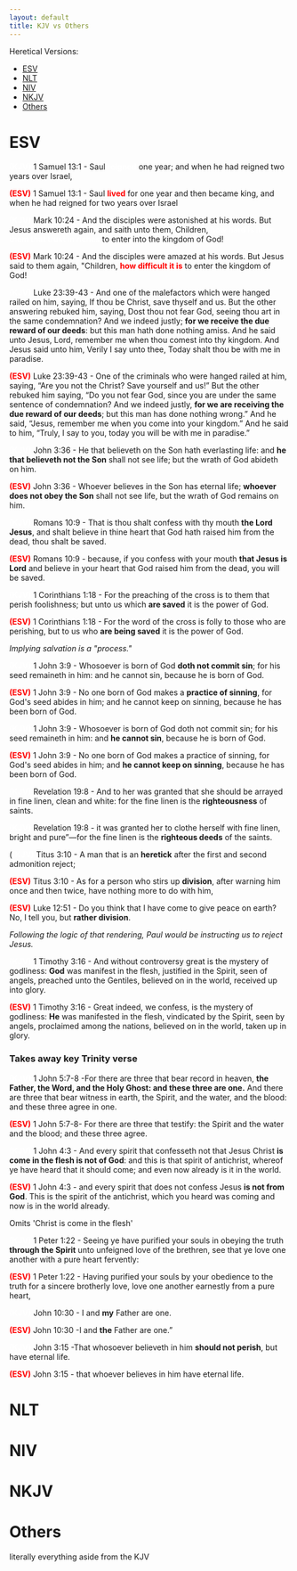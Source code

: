 ```yaml
---
layout: default
title: KJV vs Others
---
```

Heretical Versions:
* [ESV](#esv)
* [NLT](#nlt)
* [NIV](#niv)
* [NKJV](#nkjv)
* [Others](#others)


# ESV

<span style="color:white">**(KJV)**</span> 1 Samuel 13:1 - Saul <span style="color:white">**reigned**</span> one year; and when he had reigned two years over Israel,

<span style="color:red">**(ESV)**</span> 1 Samuel 13:1 - Saul <span style="color:red">**lived**</span> for one year and then became king, and when he had reigned for two years over Israel


<span style="color:white">**(KJV)**</span> Mark 10:24 - And the disciples were astonished at his words. But Jesus answereth again, and saith unto them, Children, <span style="color:white">**how hard is it for them that trust in riches**</span> to enter into the kingdom of God!

<span style="color:red">**(ESV)**</span> Mark 10:24 - And the disciples were amazed at his words. But Jesus said to them again, "Children, <span style="color:red">**how difficult it is**</span> to enter the kingdom of God!


<span style="color:white">**(KJV)**</span> Luke 23:39-43 - And one of the malefactors which were hanged railed on him, saying, If thou be Christ, save thyself and us. But the other answering rebuked him, saying, Dost thou not fear God, seeing thou art in the same condemnation? And we indeed justly; **for we receive the due reward of our deeds**: but this man hath done nothing amiss. And he said unto Jesus, Lord, remember me when thou comest into thy kingdom. And Jesus said unto him, Verily I say unto thee, Today shalt thou be with me in paradise.

<span style="color:red">**(ESV)**</span> Luke 23:39-43 - One of the criminals who were hanged railed at him, saying, “Are you not the Christ? Save yourself and us!” But the other rebuked him saying, “Do you not fear God, since you are under the same sentence of condemnation? And we indeed justly, **for we are receiving the due reward of our deeds**; but this man has done nothing wrong.” And he said, “Jesus, remember me when you come into your kingdom.” And he said to him, “Truly, I say to you, today you will be with me in paradise.”


<span style="color:white">**(KJV)**</span> John 3:36 - He that believeth on the Son hath everlasting life: and **he that believeth not the Son** shall not see life; but the wrath of God abideth on him.

<span style="color:red">**(ESV)**</span> John 3:36 - Whoever believes in the Son has eternal life; **whoever does not obey the Son** shall not see life, but the wrath of God remains on him.


<span style="color:white">**(KJV)**</span> Romans 10:9 - That is thou shalt confess with thy mouth **the Lord Jesus**, and shalt believe in thine heart that God hath raised him from the dead, thou shalt be saved. 

<span style="color:red">**(ESV)**</span> Romans 10:9 - because, if you confess with your mouth **that Jesus is Lord** and believe in your heart that God raised him from the dead, you will be saved.


<span style="color:white">**(KJV)**</span> 1 Corinthians 1:18 - For the preaching of the cross is to them that perish foolishness; but unto us which **are saved** it is the power of God.

<span style="color:red">**(ESV)**</span> 1 Corinthians 1:18 - For the word of the cross is folly to those who are perishing, but to us who **are being saved** it is the power of God.

_Implying salvation is a "process."_


<span style="color:white">**(KJV)**</span> 1 John 3:9 - Whosoever is born of God **doth not commit sin**; for his seed remaineth in him: and he cannot sin, because he is born of God.

<span style="color:red">**(ESV)**</span> 1 John 3:9 - No one born of God makes a **practice of sinning**, for God's seed abides in him; and he cannot keep on sinning, because he has been born of God.


<span style="color:white">**(KJV)**</span> 1 John 3:9 - Whosoever is born of God doth not commit sin; for his seed remaineth in him: and **he cannot sin**, because he is born of God.

<span style="color:red">**(ESV)**</span>
 1 John 3:9 - No one born of God makes a practice of sinning, for God's seed abides in him; and **he cannot keep on sinning**, because he has been born of God.


<span style="color:white">**(KJV)**</span> Revelation 19:8 - And to her was granted that she should be arrayed in fine linen, clean and white: for the fine linen is the **righteousness**  of saints.

<span style="color:white">**(KJV)**</span> Revelation 19:8 - it was granted her to clothe herself with fine linen, bright and pure”—for the fine linen is the **righteous deeds** of the saints.


(<span style="color:white">**(KJV)**</span> Titus 3:10 - A man that is an **heretick** after the first and second admonition reject;

<span style="color:red">**(ESV)**</span> Titus 3:10 - As for a person who stirs up **division**, after warning him once and then twice, have nothing more to do with him,

<span style="color:red">**(ESV)**</span> Luke 12:51 - Do you think that I have come to give peace on earth? No, I tell you, but **rather division**.

_Following the logic of that rendering, Paul would be instructing us to reject Jesus._

<span style="color:white">**(KJV)**</span> 1 Timothy 3:16 - And without controversy great is the mystery of godliness: **God** was manifest in the flesh, justified in the Spirit, seen of angels, preached unto the Gentiles, believed on in the world, received up into glory.

<span style="color:red">**(ESV)**</span> 1 Timothy 3:16 - Great indeed, we confess, is the mystery of godliness: **He** was manifested in the flesh, vindicated by the Spirit, seen by angels, proclaimed among the nations, believed on in the world, taken up in glory.


### Takes away key Trinity verse
<span style="color:white">**(KJV)**</span> 1 John 5:7-8 -For there are three that bear record in heaven, **the Father, the Word, and the Holy Ghost: and these three are one.** And there are three that bear witness in earth, the Spirit, and the water, and the blood: and these three agree in one.

<span style="color:red">**(ESV)**</span> 1 John 5:7-8- For there are three that testify: the Spirit and the water and the blood; and these three agree.


<span style="color:white">**(KJV)**</span> 1 John 4:3 - And every spirit that confesseth not that Jesus Christ **is come in the flesh is not of God**: and this is that spirit of antichrist, whereof ye have heard that it should come; and even now already is it in the world.

<span style="color:red">**(ESV)**</span> 1 John 4:3 - and every spirit that does not confess Jesus **is not from God**. This is the spirit of the antichrist, which you heard was coming and now is in the world already.

Omits 'Christ is come in the flesh'


<span style="color:white">**(KJV)**</span> 1 Peter 1:22 - Seeing ye have purified your souls in obeying the truth **through the Spirit** unto unfeigned love of the brethren, see that ye love one another with a pure heart fervently:

<span style="color:red">**(ESV)**</span> 1 Peter 1:22 - Having purified your souls by your obedience to the truth for a sincere brotherly love, love one another earnestly from a pure heart,

<span style="color:white">**(KJV)**</span> John 10:30 - I and **my** Father are one.

<span style="color:red">**(ESV)**</span> John 10:30 -I and **the** Father are one.”


<span style="color:white">**(KJV)**</span> John 3:15 -That whosoever believeth in him **should not perish**, but have eternal life.

<span style="color:red">**(ESV)**</span> John 3:15 - that whoever believes in him  have eternal life.


# NLT

# NIV

# NKJV

# Others
literally everything aside from the KJV
